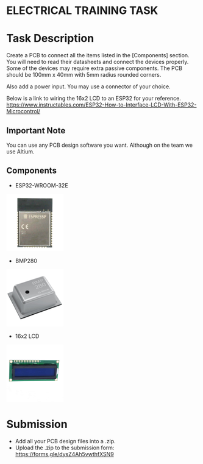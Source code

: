 # ELECTRICAL TRAINING TASK

# Task Description
Create a PCB to connect all the items listed in the [Components] section. You will need to read their datasheets and connect the devices properly. Some of the devices may require extra passive components.
The PCB should be 100mm x 40mm with 5mm radius rounded corners.

Also add a power input. You may use a connector of your choice.

Below is a link to wiring the 16x2 LCD to an ESP32 for your reference.  
https://www.instructables.com/ESP32-How-to-Interface-LCD-With-ESP32-Microcontrol/

## Important Note
You can use any PCB design software you want. Although on the team we use Altium. 

## Components
* ESP32-WROOM-32E
<img src="https://github.com/TMU-CanSat/CanSat_2023-2024_Training_Tasks/blob/main/Electrical%20Training%20Task/Images/Espressif_Systems_ESP32-WROOM-32E.jpg" width="150">  

* BMP280
<img src="https://github.com/TMU-CanSat/CanSat_2023-2024_Training_Tasks/blob/main/Electrical%20Training%20Task/Images/BMP280.jpg" width="150">  

* 16x2 LCD
<img src="https://github.com/TMU-CanSat/CanSat_2023-2024_Training_Tasks/blob/main/Electrical%20Training%20Task/Images/2x16-lcd-blue-800x800.jpg" width="150">

# Submission
* Add all your PCB design files into a .zip.
* Upload the .zip to the submission form: https://forms.gle/dysZ4Ah5vwthfXSN9
